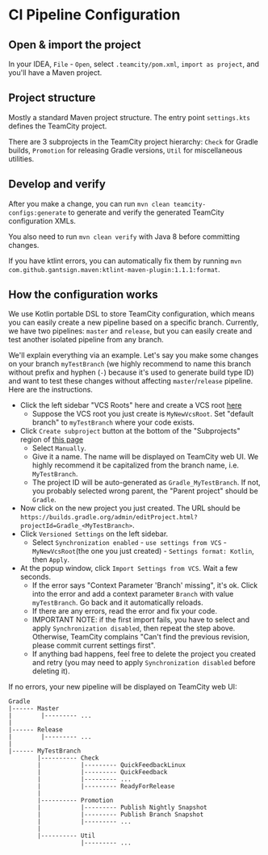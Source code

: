 # CI Pipeline Configuration

## Open & import the project

In your IDEA, `File` - `Open`, select `.teamcity/pom.xml`, `import as project`, and you'll have a Maven project.

## Project structure

Mostly a standard Maven project structure. The entry point `settings.kts` defines the TeamCity project.

There are 3 subprojects in the TeamCity project hierarchy: `Check` for Gradle builds, `Promotion` for releasing Gradle versions, `Util` for miscellaneous utilities.

## Develop and verify

After you make a change, you can run `mvn clean teamcity-configs:generate` to generate and verify the generated TeamCity configuration XMLs.

You also need to run `mvn clean verify` with Java 8 before committing changes.

If you have ktlint errors, you can automatically fix them by running `mvn com.github.gantsign.maven:ktlint-maven-plugin:1.1.1:format`.

## How the configuration works

We use Kotlin portable DSL to store TeamCity configuration, which means you can easily create a new pipeline
based on a specific branch. Currently, we have two pipelines: `master` and `release`, but you can easily create
and test another isolated pipeline from any branch.

We'll explain everything via an example. Let's say you make some changes on your branch `myTestBranch`
(we highly recommend to name this branch without prefix and hyphen (`-`) because it's used to generate build type ID) and want to
test these changes without affecting `master`/`release` pipeline. Here are the instructions.

- Click the left sidebar "VCS Roots" here and create a VCS
  root [here](https://builds.gradle.org/admin/editProject.html?projectId=Gradle&cameFromUrl=%2Fproject.html%3FprojectId%3DGradle%26tab%3DprojectOverview%26branch_Gradle_Master_Check%3Dmaster)
    - Suppose the VCS root you just create is `MyNewVcsRoot`. Set "default branch" to `myTestBranch` where your code exists.
- Click `Create subproject` button at the bottom of the "Subprojects" region of [this page](https://builds.gradle.org/admin/editProject.html?projectId=Gradle&tab=projectGeneralTab)
    - Select `Manually`.
    - Give it a name. The name will be displayed on TeamCity web UI. We highly recommend it be capitalized from the branch name, i.e. `MyTestBranch`.
    - The project ID will be auto-generated as `Gradle_MyTestBranch`. If not, you probably selected wrong parent, the "Parent project" should be `Gradle`.
- Now click on the new project you just created. The URL should be `https://builds.gradle.org/admin/editProject.html?projectId=Gradle_<MyTestBranch>`.
- Click `Versioned Settings` on the left sidebar.
    - Select `Synchronization enabled` - `use settings from VCS` - `MyNewVcsRoot`(the one you just created) - `Settings format: Kotlin`, then `Apply`.
- At the popup window, click `Import Settings from VCS`. Wait a few seconds.
    - If the error says "Context Parameter 'Branch' missing", it's ok. Click into the error and add a context parameter `Branch` with value `myTestBranch`. Go back and it automatically reloads.
    - If there are any errors, read the error and fix your code.
    - IMPORTANT NOTE: if the first import fails, you have to select and apply `Synchronization disabled`, then repeat the step above.
      Otherwise, TeamCity complains "Can't find the previous revision, please commit current settings first".
    - If anything bad happens, feel free to delete the project you created and retry (you may need to apply `Synchronization disabled` before deleting it).

If no errors, your new pipeline will be displayed on TeamCity web UI:

```
Gradle
|------ Master
|        |--------- ...
|
|------ Release
|        |--------- ...
|                
|------ MyTestBranch
        |---------- Check
        |           |--------- QuickFeedbackLinux
        |           |--------- QuickFeedback
        |           |--------- ...
        |           |--------- ReadyForRelease
        |
        |---------- Promotion
        |           |--------- Publish Nightly Snapshot
        |           |--------- Publish Branch Snapshot
        |           |--------- ...
        |
        |---------- Util
                    |--------- ...
```

